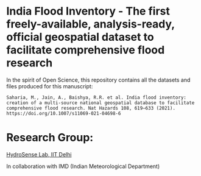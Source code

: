 # India Flood Inventory - The first freely-available, analysis-ready, official geospatial dataset to facilitate comprehensive flood research

In the spirit of Open Science, this repository contains all the datasets and files produced for this manuscript: 

`Saharia, M., Jain, A., Baishya, R.R. et al. India flood inventory: creation of a multi-source national geospatial database to facilitate comprehensive flood research. Nat Hazards 108, 619–633 (2021). https://doi.org/10.1007/s11069-021-04698-6`

# Research Group: 

[HydroSense Lab, IIT Delhi](https://hydrosense.iitd.ac.in/)

In collaboration with IMD (Indian Meteorological Department)


